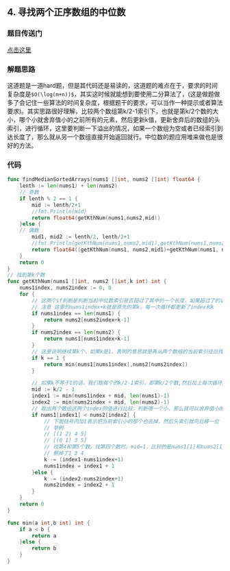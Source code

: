## 4. 寻找两个正序数组的中位数

### 题目传送门

[点击这里]()

### 解题思路

这道题是一道hard题，但是其代码还是易读的，这道题的难点在于，要求的时间复杂度是`$O(\log(m+n))$`，其实这时候就能想到要使用二分算法了，(这是做题做多了会记住一些算法的时间复杂度，根据题干的要求，可以当作一种提示或者算法要求)。其实思路很好理解，比较两个数组第k/2-1索引下，也就是第k/2个数的大小，哪个小就舍弃值小的之前所有的元素，然后更新k值，更新舍弃后的数组的头索引，进行循环，这里要判断一下溢出的情况，如果一个数组为空或者已经索引到达长度了，那么就从另一个数组直接开始返回就行。中位数的题应用堆来做也是很好的方法。

### 代码

```go
func findMedianSortedArrays(nums1 []int, nums2 []int) float64 {
	lenth := len(nums1) + len(nums2)
	// 奇数
	if lenth % 2 == 1 {
		mid := lenth/2+1
		//fmt.Println(mid)
		return float64(getKthNum(nums1,nums2,mid))
	}else {
	// 偶数
		mid1, mid2 := lenth/2, lenth/2+1
		//fmt.Println(getKthNum(nums1,nums2,mid1),getKthNum(nums1,nums2,mid2))
		return float64((getKthNum(nums1, nums2,mid1)+getKthNum(nums1, nums2, mid2)))/2.0
	}
	return 0
}
// 找到第k个数
func getKthNum(nums1 []int, nums2 []int,k int) int {
	nums1index, nums2index := 0, 0
	for {
		// 这两个if判断是判断当前中位数索引是否超过了其中的一个长度，如果超过了的话那么就直接在另一个继续取值就行
		// 注意 这里的nums1index+k就是原先的第k，每一次循环都更新了index和k
		if nums1index == len(nums1) {
			return nums2[nums2index+k-1]
		}
		if nums2index == len(nums2) {
			return nums1[nums1index+k-1]
		}
		// 这里说明继续第k个，如果k是1，表明的意思就是再从两个数组的当前索引往后找出一个数就行，其实就是比较当前索引值。
		if k == 1 {
			return min(nums1[nums1index],nums2[nums2index])
		}

		// 如果k不等于1的话，我们取每个的k/2-1索引，即第k/2个数,然后加上每次循环后两个数组的头索引偏移量
		mid := k/2 - 1
		index1 := min(nums1index + mid, len(nums1)-1)
		index2 := min(nums2index + mid, len(nums2)-1)
		// 取出两个数组这两个index的值进行比较，判断哪一个小，那么就可以舍弃值小的前面的
		if nums1[index1] < nums2[index2] {
			// 下面括号内加1表示把当前索引小的那个也去掉，然后头索引就向后移一位
			// 举例
			// [(1 2) 4 5]
			// [(0 1) 3 5]
            // 找第4和第5个数，找第四个数时，mid=1，比较的是nums1[1]和nums2[1]，由于nums2[1]的小，所以nums2[0:2]可以不考虑，相当于新数组是nums2[2:4]，头索引要做便宜即index2+1=2
			// 删掉了1 3 4
			k -= (index1-nums1index+1)
			nums1index = index1 + 1
		}else {
			k -= (index2-nums2index+1)
			nums2index = index2 + 1
		}
	}
	return 0
}

func min(a int,b int) int {
	if a < b {
		return a
	}else {
		return b
	}
}
```
